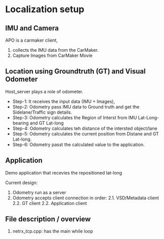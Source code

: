 # Localization setup

## IMU and Camera

APO is a carmaker client,
1. collects the IMU data from the CarMaker.
2. Capture Images from CarMaker Movie

## Location using Groundtruth (GT) and Visual Odometer
Host_server plays a role of odometer.
* Step-1: It receives the input data (IMU + Images),
* Step-2: Odometry pass IMU data to Ground truth and get the Sidelane/Traffic sign details.
* Step-3: Odometry calculates the Region of Interst from IMU Lat-Long-bearing and GT Lat-long
* Step-4: Odometry calculates teh distance of the intersted object/lane
* Step-5: Odometry calculates the current position from Distane and GT Lat-long.
* Step-6: Odometry passt the calculated value to the application.

## Application
Demo application that recevies the repositioned lat-long


Current design:
1. Odometry run as a server
2. Odometry accepts client connection in order:
2.1. VSD/Metadata client
2.2. GT client
2.2. Application client


## File description / overview

1. netrx_tcp.cpp: has the main while loop

